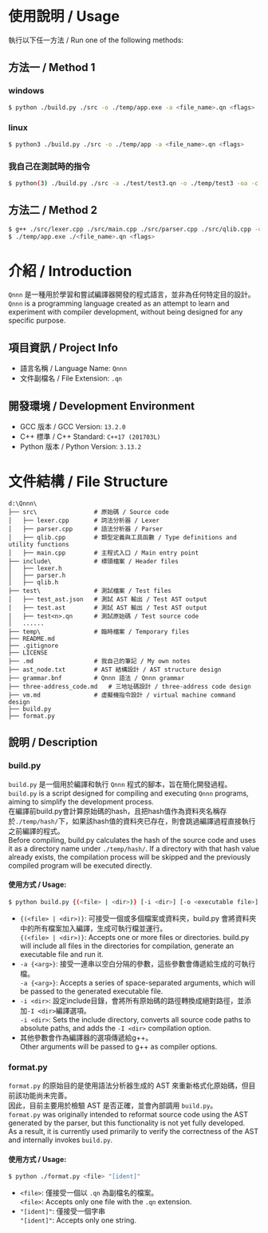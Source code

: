 # 使用說明 / Usage
執行以下任一方法 / Run one of the following methods:

## 方法一 / Method 1
### windows
```sh
$ python ./build.py ./src -o ./temp/app.exe -a <file_name>.qn <flags>
```
### linux
```sh
$ python3 ./build.py ./src -o ./temp/app -a <file_name>.qn <flags>
```
### 我自己在測試時的指令
```sh
$ python(3) ./build.py ./src -a ./test/test3.qn -o ./temp/test3 -oa -c
```

## 方法二 / Method 2
```sh
$ g++ ./src/lexer.cpp ./src/main.cpp ./src/parser.cpp ./src/qlib.cpp -o ./temp/app.exe
$ ./temp/app.exe ./<file_name>.qn <flags>
```

# 介紹 / Introduction
`Qnnn` 是一種用於學習和嘗試編譯器開發的程式語言，並非為任何特定目的設計。  
`Qnnn` is a programming language created as an attempt to learn and experiment with compiler development, without being designed for any specific purpose.

## 項目資訊 / Project Info
- 語言名稱 / Language Name: `Qnnn`  
- 文件副檔名 / File Extension: `.qn`

## 開發環境 / Development Environment
- GCC 版本 / GCC Version: `13.2.0`  
- C++ 標準 / C++ Standard: `C++17 (201703L)`
- Python 版本 / Python Version: `3.13.2`

# 文件結構 / File Structure
```
d:\Qnnn\
├── src\                # 原始碼 / Source code
│   ├── lexer.cpp       # 詞法分析器 / Lexer
│   ├── parser.cpp      # 語法分析器 / Parser
│   ├── qlib.cpp        # 類型定義與工具函數 / Type definitions and utility functions
│   ├── main.cpp        # 主程式入口 / Main entry point
├── include\            # 標頭檔案 / Header files
│   ├── lexer.h
│   ├── parser.h
│   ├── qlib.h
├── test\               # 測試檔案 / Test files
│   ├── test_ast.json   # 測試 AST 輸出 / Test AST output
│   ├── test.ast        # 測試 AST 輸出 / Test AST output
│   ├── test<n>.qn      # 測試原始碼 / Test source code
│   ......
├── temp\               # 臨時檔案 / Temporary files
├── README.md
├── .gitignore
├── LICENSE
├── .md                 # 我自己的筆記 / My own notes
├── ast_node.txt        # AST 結構設計 / AST structure design
├── grammar.bnf         # Qnnn 語法 / Qnnn grammar
├── three-address_code.md   # 三地址碼設計 / three-address code design
├── vm.md               # 虛擬機指令設計 / virtual machine command design
├── build.py
├── format.py
```
## 說明 / Description
### build.py
`build.py` 是一個用於編譯和執行 `Qnnn` 程式的腳本，旨在簡化開發過程。  
`build.py` is a script designed for compiling and executing `Qnnn` programs, aiming to simplify the development process.  
在編譯前build.py會計算原始碼的hash，且把hash值作為資料夾名稱存於`./temp/hash/`下，如果該hash值的資料夾已存在，則會跳過編譯過程直接執行之前編譯的程式。    
Before compiling, build.py calculates the hash of the source code and uses it as a directory name under `./temp/hash/`. If a directory with that hash value already exists, the compilation process will be skipped and the previously compiled program will be executed directly.

#### 使用方式 / Usage:
```sh
$ python build.py {(<file> | <dir>)} [-i <dir>] [-o <executable file>] [-a {<arg>}]
```
- `{(<file> | <dir>)}`: 可接受一個或多個檔案或資料夾，build.py 會將資料夾中的所有檔案加入編譯，生成可執行檔並運行。  
  `{(<file> | <dir>)}`: Accepts one or more files or directories. build.py will include all files in the directories for compilation, generate an executable file and run it.
- `-a {<arg>}`: 接受一連串以空白分隔的參數，這些參數會傳遞給生成的可執行檔。  
  `-a {<arg>}`: Accepts a series of space-separated arguments, which will be passed to the generated executable file.
- `-i <dir>`: 設定include目錄，會將所有原始碼的路徑轉換成絕對路徑，並添加`-I <dir>`編譯選項。  
  `-i <dir>`: Sets the include directory, converts all source code paths to absolute paths, and adds the `-I <dir>` compilation option.
- 其他參數會作為編譯器的選項傳遞給g++。  
  Other arguments will be passed to g++ as compiler options.

### format.py
`format.py` 的原始目的是使用語法分析器生成的 AST 來重新格式化原始碼，但目前該功能尚未完善。  
因此，目前主要用於檢驗 AST 是否正確，並會內部調用 `build.py`。  
`format.py` was originally intended to reformat source code using the AST generated by the parser, but this functionality is not yet fully developed.  
As a result, it is currently used primarily to verify the correctness of the AST and internally invokes `build.py`.

#### 使用方式 / Usage:
```sh
$ python ./format.py <file> "[ident]"
```
- `<file>`: 僅接受一個以 `.qn` 為副檔名的檔案。  
  `<file>`: Accepts only one file with the `.qn` extension.  
- `"[ident]"`: 僅接受一個字串  
  `"[ident]"`: Accepts only one string.
